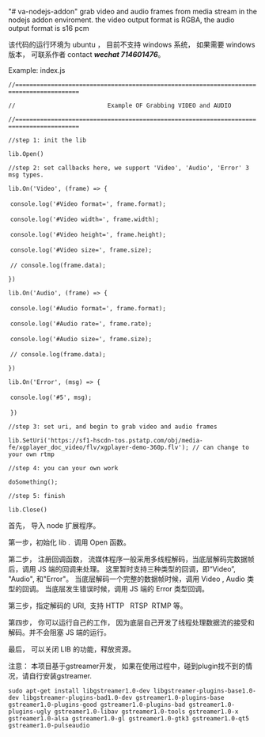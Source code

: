 "# va-nodejs-addon"
grab video and audio frames from media stream in the nodejs addon enviroment.  the video output format is RGBA,  the audio output format is s16 pcm 

该代码的运行环境为 ubuntu ， 目前不支持 windows 系统， 如果需要 windows 版本， 可联系作者 contact ***wechat  714601476***。

Example: index.js

`//========================================================================================`

`//                          Example OF Grabbing VIDEO and AUDIO`

`//========================================================================================`

`//step 1: init the lib`

`lib.Open()`



`//step 2: set callbacks here, we support 'Video', 'Audio', 'Error' 3 msg types.`

`lib.On('Video', (frame) => {`

​    `console.log('#Video format=', frame.format);`

​    `console.log('#Video width=', frame.width);`

​    `console.log('#Video height=', frame.height);`

​    `console.log('#Video size=', frame.size);`

​    `// console.log(frame.data);`

`})`

`lib.On('Audio', (frame) => {`

​    `console.log('#Audio format=', frame.format);`

​    `console.log('#Audio rate=', frame.rate);`

​    `console.log('#Audio size=', frame.size);`

​    `// console.log(frame.data);`

`})`

`lib.On('Error', (msg) => {`

​        `console.log('#5', msg);`

​    `})`

`//step 3: set uri, and begin to grab video and audio frames`

`lib.SetUri('https://sf1-hscdn-tos.pstatp.com/obj/media-fe/xgplayer_doc_video/flv/xgplayer-demo-360p.flv'); // can change to your own rtmp` 

`//step 4: you can your own work` 

`doSomething();`

`//step 5: finish`

`lib.Close()`


首先， 导入 node 扩展程序。

第一步，初始化 lib .  调用 Open 函数。

第二步， 注册回调函数， 流媒体程序一般采用多线程解码，当底层解码完数据帧后，调用 JS 端的回调来处理。 这里暂时支持三种类型的回调，即“Video”, "Audio", 和"Error"。 当底层解码一个完整的数据帧时候，调用 Video , Audio 类型的回调。 当底层发生错误时候，调用 JS 端的 Error 类型回调。

第三步，指定解码的 URI,  支持 HTTP   RTSP  RTMP 等。

第四步， 你可以运行自己的工作， 因为底层自己开发了线程处理数据流的接受和解码。并不会阻塞 JS 端的运行。

最后， 可以关闭 LIB 的功能，释放资源。


注意： 本项目基于gstreamer开发， 如果在使用过程中，碰到plugin找不到的情况，请自行安装gstreamer.

`sudo apt-get install libgstreamer1.0-dev libgstreamer-plugins-base1.0-dev libgstreamer-plugins-bad1.0-dev gstreamer1.0-plugins-base gstreamer1.0-plugins-good gstreamer1.0-plugins-bad gstreamer1.0-plugins-ugly gstreamer1.0-libav gstreamer1.0-tools gstreamer1.0-x gstreamer1.0-alsa gstreamer1.0-gl gstreamer1.0-gtk3 gstreamer1.0-qt5 gstreamer1.0-pulseaudio`


